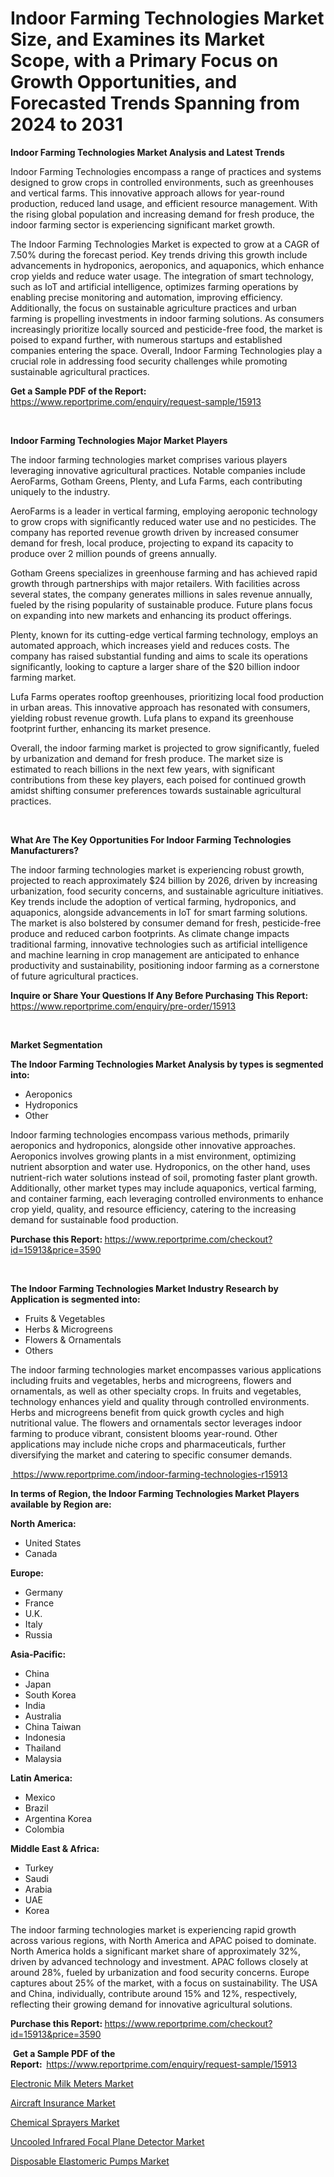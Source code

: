 <p><h1>Indoor Farming Technologies Market Size, and Examines its Market Scope, with a Primary Focus on Growth Opportunities, and Forecasted Trends Spanning from 2024 to 2031</h1></p><p><strong>Indoor Farming Technologies Market Analysis and Latest Trends</strong></p>
<p><p>Indoor Farming Technologies encompass a range of practices and systems designed to grow crops in controlled environments, such as greenhouses and vertical farms. This innovative approach allows for year-round production, reduced land usage, and efficient resource management. With the rising global population and increasing demand for fresh produce, the indoor farming sector is experiencing significant market growth.</p><p>The Indoor Farming Technologies Market is expected to grow at a CAGR of 7.50% during the forecast period. Key trends driving this growth include advancements in hydroponics, aeroponics, and aquaponics, which enhance crop yields and reduce water usage. The integration of smart technology, such as IoT and artificial intelligence, optimizes farming operations by enabling precise monitoring and automation, improving efficiency. Additionally, the focus on sustainable agriculture practices and urban farming is propelling investments in indoor farming solutions. As consumers increasingly prioritize locally sourced and pesticide-free food, the market is poised to expand further, with numerous startups and established companies entering the space. Overall, Indoor Farming Technologies play a crucial role in addressing food security challenges while promoting sustainable agricultural practices.</p></p>
<p><strong>Get a Sample PDF of the Report:&nbsp;</strong> <a href="https://www.reportprime.com/enquiry/request-sample/15913?utm_campaign=101&utm_medium=2&utm_source=Github&utm_content=ia&utm_term=30112024&utm_id=indoor-farming-technologies">https://www.reportprime.com/enquiry/request-sample/15913</a></p>
<p>&nbsp;</p>
<p><strong>Indoor Farming Technologies Major Market Players</strong></p>
<p><p>The indoor farming technologies market comprises various players leveraging innovative agricultural practices. Notable companies include AeroFarms, Gotham Greens, Plenty, and Lufa Farms, each contributing uniquely to the industry.</p><p>AeroFarms is a leader in vertical farming, employing aeroponic technology to grow crops with significantly reduced water use and no pesticides. The company has reported revenue growth driven by increased consumer demand for fresh, local produce, projecting to expand its capacity to produce over 2 million pounds of greens annually.</p><p>Gotham Greens specializes in greenhouse farming and has achieved rapid growth through partnerships with major retailers. With facilities across several states, the company generates millions in sales revenue annually, fueled by the rising popularity of sustainable produce. Future plans focus on expanding into new markets and enhancing its product offerings.</p><p>Plenty, known for its cutting-edge vertical farming technology, employs an automated approach, which increases yield and reduces costs. The company has raised substantial funding and aims to scale its operations significantly, looking to capture a larger share of the $20 billion indoor farming market.</p><p>Lufa Farms operates rooftop greenhouses, prioritizing local food production in urban areas. This innovative approach has resonated with consumers, yielding robust revenue growth. Lufa plans to expand its greenhouse footprint further, enhancing its market presence.</p><p>Overall, the indoor farming market is projected to grow significantly, fueled by urbanization and demand for fresh produce. The market size is estimated to reach billions in the next few years, with significant contributions from these key players, each poised for continued growth amidst shifting consumer preferences towards sustainable agricultural practices.</p></p>
<p>&nbsp;</p>
<p><strong>What Are The Key Opportunities For Indoor Farming Technologies Manufacturers?</strong></p>
<p><p>The indoor farming technologies market is experiencing robust growth, projected to reach approximately $24 billion by 2026, driven by increasing urbanization, food security concerns, and sustainable agriculture initiatives. Key trends include the adoption of vertical farming, hydroponics, and aquaponics, alongside advancements in IoT for smart farming solutions. The market is also bolstered by consumer demand for fresh, pesticide-free produce and reduced carbon footprints. As climate change impacts traditional farming, innovative technologies such as artificial intelligence and machine learning in crop management are anticipated to enhance productivity and sustainability, positioning indoor farming as a cornerstone of future agricultural practices.</p></p>
<p><strong>Inquire or Share Your Questions If Any Before Purchasing This Report:</strong> <a href="https://www.reportprime.com/enquiry/pre-order/15913?utm_campaign=101&utm_medium=2&utm_source=Github&utm_content=ia&utm_term=30112024&utm_id=indoor-farming-technologies">https://www.reportprime.com/enquiry/pre-order/15913</a></p>
<p>&nbsp;</p>
<p><strong>Market Segmentation</strong></p>
<p><strong>The Indoor Farming Technologies Market Analysis by types is segmented into:</strong></p>
<p><ul><li>Aeroponics</li><li>Hydroponics</li><li>Other</li></ul></p>
<p><p>Indoor farming technologies encompass various methods, primarily aeroponics and hydroponics, alongside other innovative approaches. Aeroponics involves growing plants in a mist environment, optimizing nutrient absorption and water use. Hydroponics, on the other hand, uses nutrient-rich water solutions instead of soil, promoting faster plant growth. Additionally, other market types may include aquaponics, vertical farming, and container farming, each leveraging controlled environments to enhance crop yield, quality, and resource efficiency, catering to the increasing demand for sustainable food production.</p></p>
<p><strong>Purchase this Report:&nbsp;</strong><a href="https://www.reportprime.com/checkout?id=15913&price=3590&utm_campaign=101&utm_medium=2&utm_source=Github&utm_content=ia&utm_term=30112024&utm_id=indoor-farming-technologies">https://www.reportprime.com/checkout?id=15913&price=3590</a></p>
<p>&nbsp;</p>
<p><strong>The Indoor Farming Technologies Market Industry Research by Application is segmented into:</strong></p>
<p><ul><li>Fruits & Vegetables</li><li>Herbs & Microgreens</li><li>Flowers & Ornamentals</li><li>Others</li></ul></p>
<p><p>The indoor farming technologies market encompasses various applications including fruits and vegetables, herbs and microgreens, flowers and ornamentals, as well as other specialty crops. In fruits and vegetables, technology enhances yield and quality through controlled environments. Herbs and microgreens benefit from quick growth cycles and high nutritional value. The flowers and ornamentals sector leverages indoor farming to produce vibrant, consistent blooms year-round. Other applications may include niche crops and pharmaceuticals, further diversifying the market and catering to specific consumer demands.</p></p>
<p><a href="https://www.reportprime.com/indoor-farming-technologies-r15913?utm_campaign=101&utm_medium=2&utm_source=Github&utm_content=ia&utm_term=30112024&utm_id=indoor-farming-technologies">&nbsp;https://www.reportprime.com/indoor-farming-technologies-r15913</a></p>
<p><strong>In terms of Region, the Indoor Farming Technologies Market Players available by Region are:</strong></p>
<p>
    <p> <strong> North America: </strong>
        <ul>
            <li>United States</li>
            <li>Canada</li>
        </ul>
        </p> 
    <p> <strong> Europe: </strong>
        <ul>
            <li>Germany</li>
            <li>France</li>
            <li>U.K.</li>
            <li>Italy</li>
            <li>Russia</li>
        </ul>
        </p> 
    <p> <strong> Asia-Pacific: </strong>
        <ul>
            <li>China</li>
            <li>Japan</li>
            <li>South Korea</li>
            <li>India</li>
            <li>Australia</li>
            <li>China Taiwan</li>
            <li>Indonesia</li>
            <li>Thailand</li>
            <li>Malaysia</li>
        </ul>
        </p> 
    <p> <strong> Latin America: </strong>
        <ul>
            <li>Mexico</li>
            <li>Brazil</li>
            <li>Argentina Korea</li>
            <li>Colombia</li>
        </ul>
        </p> 
    <p> <strong> Middle East & Africa: </strong>
        <ul>
            <li>Turkey</li>
            <li>Saudi</li>
            <li>Arabia</li>
            <li>UAE</li>
            <li>Korea</li>
        </ul>
    </p>
    </p>
<p><p>The indoor farming technologies market is experiencing rapid growth across various regions, with North America and APAC poised to dominate. North America holds a significant market share of approximately 32%, driven by advanced technology and investment. APAC follows closely at around 28%, fueled by urbanization and food security concerns. Europe captures about 25% of the market, with a focus on sustainability. The USA and China, individually, contribute around 15% and 12%, respectively, reflecting their growing demand for innovative agricultural solutions.</p></p>
<p><strong>Purchase this Report: </strong><a href="https://www.reportprime.com/checkout?id=15913&price=3590&utm_campaign=101&utm_medium=2&utm_source=Github&utm_content=ia&utm_term=30112024&utm_id=indoor-farming-technologies">https://www.reportprime.com/checkout?id=15913&price=3590</a></p>
<p>&nbsp;<strong>Get a Sample PDF of the Report:&nbsp;&nbsp;</strong><a href="https://www.reportprime.com/enquiry/request-sample/15913?utm_campaign=101&utm_medium=2&utm_source=Github&utm_content=ia&utm_term=30112024&utm_id=indoor-farming-technologies">https://www.reportprime.com/enquiry/request-sample/15913</a></p>
<p><strong></strong></p>
<p><p><a href="https://www.linkedin.com/pulse/electronic-milk-meters-market-global-trends-forecast-2024--mh4ic?utm_campaign=101&utm_medium=2&utm_source=Github&utm_content=ia&utm_term=30112024&utm_id=indoor-farming-technologies">Electronic Milk Meters Market</a></p><p><a href="https://www.linkedin.com/pulse/aircraft-insurance-market-growth-study-projects-future-cagr-fqmcf?utm_campaign=101&utm_medium=2&utm_source=Github&utm_content=ia&utm_term=30112024&utm_id=indoor-farming-technologies">Aircraft Insurance Market</a></p><p><a href="https://issuu.com/reportprime-2/docs/chemical-sprayers-market-size-2030.pptx?utm_campaign=101&utm_medium=2&utm_source=Github&utm_content=ia&utm_term=30112024&utm_id=indoor-farming-technologies">Chemical Sprayers Market</a></p><p><a href="https://issuu.com/reportprime-2/docs/uncooled-infrared-focal-plane-detector-market-size?utm_campaign=101&utm_medium=2&utm_source=Github&utm_content=ia&utm_term=30112024&utm_id=indoor-farming-technologies">Uncooled Infrared Focal Plane Detector Market</a></p><p><a href="https://www.linkedin.com/pulse/disposable-elastomeric-pumps-market-includes-complete-analysis-kl2ze?utm_campaign=101&utm_medium=2&utm_source=Github&utm_content=ia&utm_term=30112024&utm_id=indoor-farming-technologies">Disposable Elastomeric Pumps Market</a></p></p>